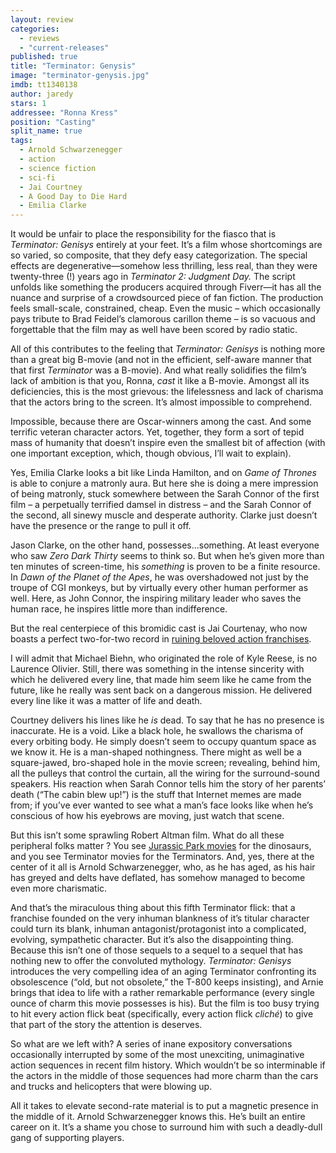 ```yaml
---
layout: review
categories: 
  - reviews
  - "current-releases"
published: true
title: "Terminator: Genysis"
image: "terminator-genysis.jpg"
imdb: tt1340138
author: jaredy
stars: 1
addressee: "Ronna Kress"
position: "Casting"
split_name: true
tags: 
  - Arnold Schwarzenegger
  - action
  - science fiction
  - sci-fi
  - Jai Courtney
  - A Good Day to Die Hard
  - Emilia Clarke
---
```


It would be unfair to place the responsibility for the fiasco that is _Terminator: Genisys_ entirely at your feet. It’s a film whose shortcomings are so varied, so composite, that they defy easy categorization. The special effects are degenerative—somehow less thrilling, less real, than they were twenty-three (!) years ago in _Terminator 2: Judgment Day._ The script unfolds like something the producers acquired through Fiverr—it has all the nuance and surprise of a crowdsourced piece of fan fiction. The production feels small-scale, constrained, cheap. Even the music – which occasionally pays tribute to Brad Feidel’s clamorous carillon theme – is so vacuous and forgettable that the film may as well have been scored by radio static. 

All of this contributes to the feeling that _Terminator: Genisys_ is nothing more than a great big B-movie (and not in the efficient, self-aware manner that that first _Terminator_ was a B-movie). And what really solidifies the film’s lack of ambition is that you, Ronna, _cast_ it like a B-movie. Amongst all its deficiencies, this is the most grievous: the lifelessness and lack of charisma that the actors bring to the screen. It’s almost impossible to comprehend. 

Impossible, because there are Oscar-winners among the cast. And some terrific veteran character actors. Yet, together, they form a sort of tepid mass of humanity that doesn’t inspire even the smallest bit of affection (with one important exception, which, though obvious, I’ll wait to explain). 

Yes, Emilia Clarke looks a bit like Linda Hamilton, and on _Game of Thrones_ is able to conjure a matronly aura. But here she is doing a mere impression of being matronly, stuck somewhere between the Sarah Connor of the first film – a perpetually terrified damsel in distress – and the Sarah Connor of the second, all sinewy muscle and desperate authority. Clarke just doesn’t have the presence or the range to pull it off. 

Jason Clarke, on the other hand, possesses...something. At least everyone who saw _Zero Dark Thirty_ seems to think so. But when he’s given more than ten minutes of screen-time, his _something_ is proven to be a finite resource. In _Dawn of the Planet of the Apes_, he was overshadowed not just by the troupe of CGI monkeys, but by virtually every other human performer as well. Here, as John Connor, the inspiring military leader who saves the human race, he inspires little more than indifference.

But the real centerpiece of this bromidic cast is Jai Courtenay, who now boasts a perfect two-for-two record in [ruining beloved action franchises](http://www.dearcastandcrew.com/content/2013/2/15/a-good-day-to-die-hard.html).

I will admit that Michael Biehn, who originated the role of Kyle Reese, is no Laurence Olivier. Still, there was something in the intense sincerity with which he delivered every line, that made him seem like he came from the future, like he really was sent back on a dangerous mission. He delivered every line like it was a matter of life and death. 

Courtney delivers his lines like he _is_ dead. To say that he has no presence is inaccurate. He is a void. Like a black hole, he swallows the charisma of every orbiting body. He simply doesn’t seem to occupy quantum space as we know it. He is a man-shaped nothingness. There might as well be a square-jawed, bro-shaped hole in the movie screen; revealing, behind him, all the pulleys that control the curtain, all the wiring for the surround-sound speakers. His reaction when Sarah Connor tells him the story of her parents’ death (“The cabin blew up!”) is the stuff that Internet memes are made from; if you’ve ever wanted to see what a man’s face looks like when he’s conscious of how his eyebrows are moving, just watch that scene.  

But this isn’t some sprawling Robert Altman film. What do all these peripheral folks matter
? You see [Jurassic Park movies](http://www.dearcastandcrew.com/content/2015/6/12/jurassic-world.html) for the dinosaurs, and you see Terminator movies for the Terminators. And, yes, there at the center of it all is Arnold Schwarzenegger, who, as he has aged, as his hair has greyed and delts have deflated, has somehow managed to become even more charismatic. 

And that’s the miraculous thing about this fifth Terminator flick: that a franchise founded on the very inhuman blankness of it’s titular character could turn its blank, inhuman antagonist/protagonist into a complicated, evolving, sympathetic character. But it’s also the disappointing thing. Because this isn’t one of those sequels to a sequel to a sequel that has nothing new to offer the convoluted mythology. _Terminator: Genisys_ introduces the very compelling idea of an aging Terminator confronting its obsolescence (“old, but not obsolete,” the T-800 keeps insisting), and Arnie brings that idea to life with a rather remarkable performance (every single ounce of charm this movie possesses is his). But the film is too busy trying to hit every action flick beat (specifically, every action flick _cliché_) to give that part of the story the attention is deserves. 

So what are we left with? A series of inane expository conversations occasionally interrupted by some of the most unexciting, unimaginative action sequences in recent film history. Which wouldn’t be so interminable if the actors in the middle of those sequences had more charm than the cars and trucks and helicopters that were blowing up.

All it takes to elevate second-rate material is to put a magnetic presence in the middle of it. Arnold Schwarzenegger knows this. He’s built an entire career on it. It’s a shame you chose to surround him with such a deadly-dull gang of supporting players.